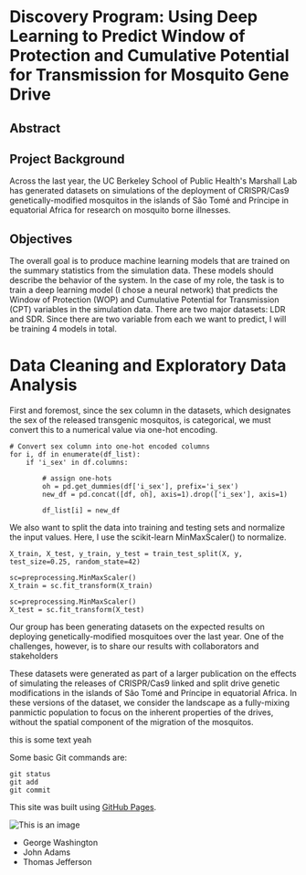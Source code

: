 # Discovery Program: Using Deep Learning to Predict Window of Protection and Cumulative Potential for Transmission for Mosquito Gene Drive

## Abstract

## Project Background

Across the last year, the UC Berkeley School of Public Health's Marshall Lab has generated datasets on simulations of the deployment of CRISPR/Cas9 genetically-modified mosquitos in the islands of São Tomé and Príncipe in equatorial Africa for research on mosquito borne illnesses.

## Objectives

The overall goal is to produce machine learning models that are trained on the summary statistics from the simulation data. These models should describe the behavior of the system. In the case of my role, the task is to train a deep learning model (I chose a neural network) that predicts the Window of Protection (WOP) and Cumulative Potential for Transmission (CPT) variables in the simulation data. There are two major datasets: LDR and SDR. Since there are two variable from each we want to predict, I will be training 4 models in total.


# Data Cleaning and Exploratory Data Analysis

First and foremost, since the sex column in the datasets, which designates the sex of the released transgenic mosquitos, is categorical, we must convert this to a numerical value via one-hot encoding.

```
# Convert sex column into one-hot encoded columns
for i, df in enumerate(df_list):
    if 'i_sex' in df.columns:

        # assign one-hots
        oh = pd.get_dummies(df['i_sex'], prefix='i_sex')
        new_df = pd.concat([df, oh], axis=1).drop(['i_sex'], axis=1)

        df_list[i] = new_df
```

We also want to split the data into training and testing sets and normalize the input values. Here, I use the scikit-learn MinMaxScaler() to normalize.

```
X_train, X_test, y_train, y_test = train_test_split(X, y, test_size=0.25, random_state=42)

sc=preprocessing.MinMaxScaler()
X_train = sc.fit_transform(X_train)

sc=preprocessing.MinMaxScaler()
X_test = sc.fit_transform(X_test)
```




Our group has been generating datasets on the expected results on deploying genetically-modified mosquitoes over the last year. One of the challenges, however, is to share our results with collaborators and stakeholders

These datasets were generated as part of a larger publication on the effects of simulating the releases of CRISPR/Cas9 linked and split drive genetic modifications in the islands of São Tomé and Príncipe in equatorial Africa. In these versions of the dataset, we consider the landscape as a fully-mixing panmictic population to focus on the inherent properties of the drives, without the spatial component of the migration of the mosquitos.

this is some text yeah

Some basic Git commands are:
```
git status
git add
git commit
```

This site was built using [GitHub Pages](https://pages.github.com/).

![This is an image](https://myoctocat.com/assets/images/base-octocat.svg)

- George Washington
- John Adams
- Thomas Jefferson
